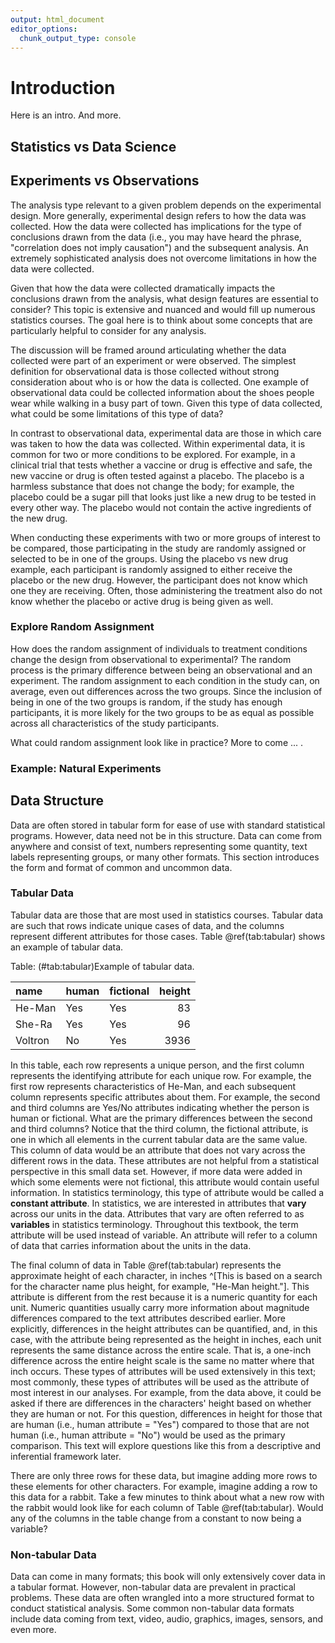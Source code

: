 ```yaml
---
output: html_document
editor_options: 
  chunk_output_type: console
---
```

# Introduction 

Here is an intro. And more. 

## Statistics vs Data Science 


## Experiments vs Observations 

The analysis type relevant to a given problem depends on the experimental design. More generally, experimental design refers to how the data was collected. How the data were collected has implications for the type of conclusions drawn from the data (i.e., you may have heard the phrase, "correlation does not imply causation") and the subsequent analysis. An extremely sophisticated analysis does not overcome limitations in how the data were collected.  

Given that how the data were collected dramatically impacts the conclusions drawn from the analysis, what design features are essential to consider? This topic is extensive and nuanced and would fill up numerous statistics courses. The goal here is to think about some concepts that are particularly helpful to consider for any analysis.  

The discussion will be framed around articulating whether the data collected were part of an experiment or were observed. The simplest definition for observational data is those collected without strong consideration about who is or how the data is collected. One example of observational data could be collected information about the shoes people wear while walking in a busy part of town. Given this type of data collected, what could be some limitations of this type of data?  

In contrast to observational data, experimental data are those in which care was taken to how the data was collected. Within experimental data, it is common for two or more conditions to be explored. For example, in a clinical trial that tests whether a vaccine or drug is effective and safe, the new vaccine or drug is often tested against a placebo. The placebo is a harmless substance that does not change the body; for example, the placebo could be a sugar pill that looks just like a new drug to be tested in every other way. The placebo would not contain the active ingredients of the new drug.  

When conducting these experiments with two or more groups of interest to be compared, those participating in the study are randomly assigned or selected to be in one of the groups. Using the placebo vs new drug example, each participant is randomly assigned to either receive the placebo or the new drug. However, the participant does not know which one they are receiving. Often, those administering the treatment also do not know whether the placebo or active drug is being given as well.  

### Explore Random Assignment 

How does the random assignment of individuals to treatment conditions change the design from observational to experimental? The random process is the primary difference between being an observational and an experiment. The random assignment to each condition in the study can, on average, even out differences across the two groups. Since the inclusion of being in one of the two groups is random, if the study has enough participants, it is more likely for the two groups to be as equal as possible across all characteristics of the study participants.  

What could random assignment look like in practice? More to come ... . 


### Example: Natural Experiments 


## Data Structure 

Data are often stored in tabular form for ease of use with standard statistical programs. However, data need not be in this structure. Data can come from anywhere and consist of text, numbers representing some quantity, text labels representing groups, or many other formats. This section introduces the form and format of common and uncommon data. 

### Tabular Data 

Tabular data are those that are most used in statistics courses. Tabular data are such that rows indicate unique cases of data, and the columns represent different attributes for those cases. Table \@ref(tab:tabular) shows an example of tabular data.  


Table: (\#tab:tabular)Example of tabular data.

|name    |human |fictional | height|
|:-------|:-----|:---------|------:|
|He-Man  |Yes   |Yes       |     83|
|She-Ra  |Yes   |Yes       |     96|
|Voltron |No    |Yes       |   3936|

In this table, each row represents a unique person, and the first column represents the identifying attribute for each unique row. For example, the first row represents characteristics of He-Man, and each subsequent column represents specific attributes about them. For example, the second and third columns are Yes/No attributes indicating whether the person is human or fictional. What are the primary differences between the second and third columns? Notice that the third column, the fictional attribute, is one in which all elements in the current tabular data are the same value. This column of data would be an attribute that does not vary across the different rows in the data. These attributes are not helpful from a statistical perspective in this small data set. However, if more data were added in which some elements were not fictional, this attribute would contain useful information. In statistics terminology, this type of attribute would be called a **constant attribute**. In statistics, we are interested in attributes that **vary** across our units in the data. Attributes that vary are often referred to as **variables** in statistics terminology. Throughout this textbook, the term attribute will be used instead of variable. An attribute will refer to a column of data that carries information about the units in the data.  

The final column of data in Table \@ref(tab:tabular) represents the approximate height of each character, in inches ^[This is based on a search for the character name plus height, for example, "He-Man height."]. This attribute is different from the rest because it is a numeric quantity for each unit. Numeric quantities usually carry more information about magnitude differences compared to the text attributes described earlier. More explicitly, differences in the height attributes can be quantified, and, in this case, with the attribute being represented as the height in inches, each unit represents the same distance across the entire scale. That is, a one-inch difference across the entire height scale is the same no matter where that inch occurs. These types of attributes will be used extensively in this text; most commonly, these types of attributes will be used as the attribute of most interest in our analyses. For example, from the data above, it could be asked if there are differences in the characters' height based on whether they are human or not. For this question, differences in height for those that are human (i.e., human attribute = "Yes") compared to those that are not human (i.e., human attribute = "No") would be used as the primary comparison. This text will explore questions like this from a descriptive and inferential framework later.  

There are only three rows for these data, but imagine adding more rows to these elements for other characters. For example, imagine adding a row to this data for a rabbit. Take a few minutes to think about what a new row with the rabbit would look like for each column of Table \@ref(tab:tabular). Would any of the columns in the table change from a constant to now being a variable?  

### Non-tabular Data

Data can come in many formats; this book will only extensively cover data in a tabular format. However, non-tabular data are prevalent in practical problems. These data are often wrangled into a more structured format to conduct statistical analysis. Some common non-tabular data formats include data coming from text, video, audio, graphics, images, sensors, and even more.  
